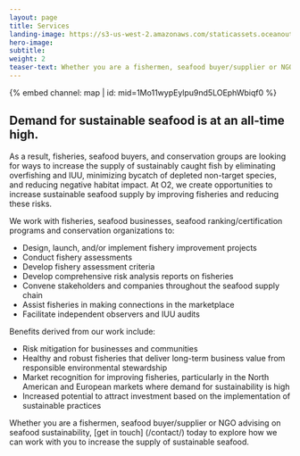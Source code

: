 ```yaml
---
layout: page 
title: Services
landing-image: https://s3-us-west-2.amazonaws.com/staticassets.oceanoutcomes.org/rollover+images/services-hover.jpg
hero-image:
subtitle: 
weight: 2
teaser-text: Whether you are a fishermen, seafood buyer/supplier or NGO advising on seafood sustainability, the environmental and business case for improving fisheries has never been stronger.
---
```


<div class="map-section">
  <div class="grid-container">
    {% embed channel: map | id: mid=1Mo11wypEylpu9nd5LOEphWbiqf0 %}
  </div>
</div>

## Demand for sustainable seafood is at an all-time high. 

As a result, fisheries, seafood buyers, and conservation groups are looking for ways to increase the supply of sustainably caught fish by eliminating overfishing and IUU, minimizing bycatch of depleted non-target species, and reducing negative habitat impact. At O2, we create opportunities to increase sustainable seafood supply by improving fisheries and reducing these risks.

We work with fisheries, seafood businesses, seafood ranking/certification programs and conservation organizations to:  

* Design, launch, and/or implement fishery improvement projects
* Conduct fishery assessments 
* Develop fishery assessment criteria
* Develop comprehensive risk analysis reports on fisheries
* Convene stakeholders and companies throughout the seafood supply chain 
* Assist fisheries in making connections in the marketplace
* Facilitate independent observers and IUU audits

Benefits derived from our work include:

* Risk mitigation for businesses and communities
* Healthy and robust fisheries that deliver long-term business value from responsible environmental stewardship
* Market recognition for improving fisheries, particularly in the North American and European markets where demand for sustainability is high
* Increased potential to attract investment based on the implementation of sustainable practices

Whether you are a fishermen, seafood buyer/supplier or NGO advising on seafood sustainability, [get in touch] (/contact/) today to explore how we can work with you to increase the supply of sustainable seafood.

